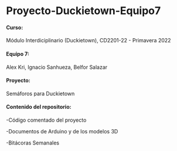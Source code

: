 # Proyecto-Duckietown-Equipo7
#### Curso: 
Módulo Interdiciplinario (Duckietown), CD2201-22 - Primavera 2022

#### Equipo 7: 
Alex Kri, Ignacio Sanhueza, Belfor Salazar

#### Proyecto: 
Semáforos para Duckietown

#### Contenido del repositorio:

  -Código comentado del proyecto

  -Documentos de Arduino y de los modelos 3D

  -Bitácoras Semanales
